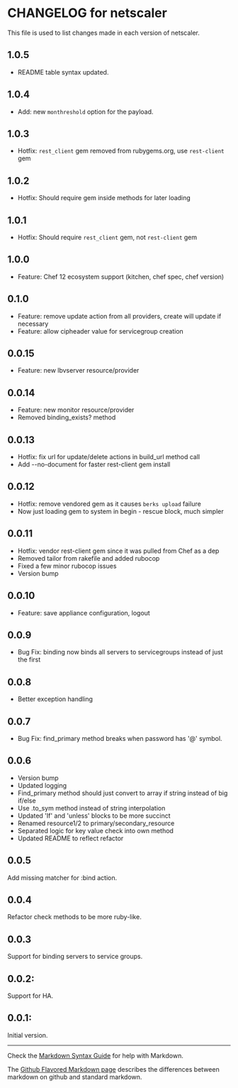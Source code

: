 # CHANGELOG for netscaler

This file is used to list changes made in each version of netscaler.

## 1.0.5
- README table syntax updated.

## 1.0.4
- Add: new `monthreshold` option for the payload.

## 1.0.3
- Hotfix: `rest_client` gem removed from rubygems.org, use `rest-client` gem

## 1.0.2
- Hotfix: Should require gem inside methods for later loading

## 1.0.1
- Hotfix: Should require `rest_client` gem, not `rest-client` gem

## 1.0.0
- Feature: Chef 12 ecosystem support (kitchen, chef spec, chef version)

## 0.1.0
- Feature: remove update action from all providers, create will update if necessary
- Feature: allow cipheader value for servicegroup creation

## 0.0.15
- Feature: new lbvserver resource/provider

## 0.0.14
- Feature: new monitor resource/provider
- Removed binding_exists? method

## 0.0.13
- Hotfix: fix url for update/delete actions in build_url method call
- Add --no-document for faster rest-client gem install

## 0.0.12
- Hotfix: remove vendored gem as it causes `berks upload` failure
- Now just loading gem to system in begin - rescue block, much simpler

## 0.0.11
- Hotfix: vendor rest-client gem since it was pulled from Chef as a dep
- Removed tailor from rakefile and added rubocop
- Fixed a few minor rubocop issues
- Version bump

## 0.0.10
- Feature: save appliance configuration, logout

## 0.0.9
- Bug Fix: binding now binds all servers to servicegroups instead of just the first

## 0.0.8
- Better exception handling

## 0.0.7
- Bug Fix: find_primary method breaks when password has '@' symbol.

## 0.0.6
- Version bump
- Updated logging
- Find_primary method should just convert to array if string instead of big if/else
- Use .to_sym method instead of string interpolation
- Updated 'If' and 'unless' blocks to be more succinct
- Renamed resource1/2 to primary/secondary_resource
- Separated logic for key value check into own method
- Updated README to reflect refactor

## 0.0.5
Add missing matcher for :bind action.

## 0.0.4
Refactor check methods to be more ruby-like.

## 0.0.3
Support for binding servers to service groups.

## 0.0.2:
Support for HA.

## 0.0.1:
Initial version.
- - - 
Check the [Markdown Syntax Guide](http://daringfireball.net/projects/markdown/syntax) for help with Markdown.

The [Github Flavored Markdown page](http://github.github.com/github-flavored-markdown/) describes the differences between markdown on github and standard markdown.
